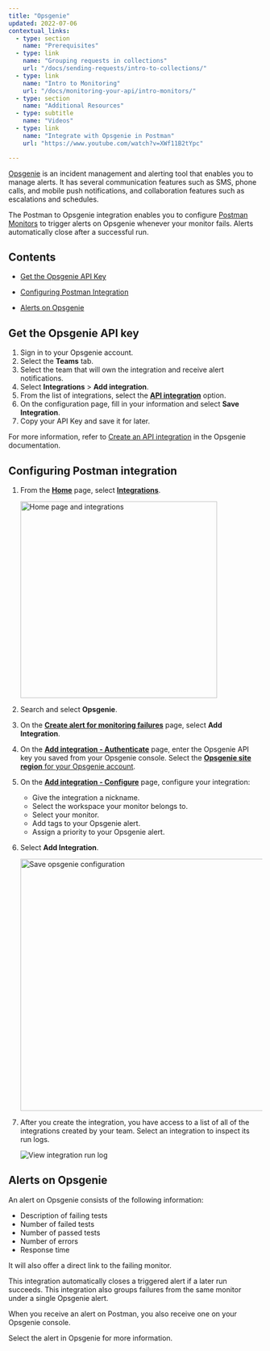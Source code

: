 ```yaml
---
title: "Opsgenie"
updated: 2022-07-06
contextual_links:
  - type: section
    name: "Prerequisites"
  - type: link
    name: "Grouping requests in collections"
    url: "/docs/sending-requests/intro-to-collections/"
  - type: link
    name: "Intro to Monitoring"
    url: "/docs/monitoring-your-api/intro-monitors/"
  - type: section
    name: "Additional Resources"
  - type: subtitle
    name: "Videos"
  - type: link
    name: "Integrate with Opsgenie in Postman"
    url: "https://www.youtube.com/watch?v=XWf11B2tYpc"

---
```


[Opsgenie](https://www.atlassian.com/software/opsgenie) is an incident management and alerting tool that enables you to manage alerts. It has several communication features such as SMS, phone calls, and mobile push notifications, and collaboration features such as escalations and schedules.

The Postman to Opsgenie integration enables you to configure [Postman Monitors](/docs/monitoring-your-api/intro-monitors/) to trigger alerts on Opsgenie whenever your monitor fails. Alerts automatically close after a successful run.

## Contents

* [Get the Opsgenie API Key](#get-the-opsgenie-api-key)

* [Configuring Postman Integration](#configuring-postman-integration)

* [Alerts on Opsgenie](#alerts-on-opsgenie)

## Get the Opsgenie API key

1. Sign in to your Opsgenie account.
1. Select the **Teams** tab.
1. Select the team that will own the integration and receive alert notifications.
1. Select **Integrations** > **Add integration**.
1. From the list of integrations, select the [**API integration**](https://support.atlassian.com/opsgenie/docs/what-is-a-default-api-integration/) option.
1. On the configuration page, fill in your information and select **Save Integration**.
1. Copy your API Key and save it for later.

For more information, refer to [Create an API integration](https://support.atlassian.com/opsgenie/docs/create-a-default-api-integration/) in the Opsgenie documentation.

## Configuring Postman integration

1. From the **[Home](https://go.postman.co/home)** page, select **[Integrations](https://go.postman.co/integrations)**.

    <img alt="Home page and integrations" src="https://assets.postman.com/postman-docs/v10/home-integrations-v10.jpg" width="390px">

1. Search and select **Opsgenie**.

1. On the **[Create alert for monitoring failures](https://postman.postman.co/integrations/service/opsgenie/monitor_run_opsgenie)** page, select **Add Integration**.

1. On the **[Add integration - Authenticate](https://postman.postman.co/integrations/service/opsgenie/add/monitor_run_opsgenie)** page, enter the Opsgenie API key you saved from your Opsgenie console. Select the [**Opsgenie site region** for your Opsgenie account](https://support.atlassian.com/opsgenie/docs/opsgenie-data-residency/).

1. On the **[Add integration - Configure](https://postman.postman.co/integrations/service/opsgenie/add/monitor_run_opsgenie)** page, configure your integration:
    * Give the integration a nickname.
    * Select the workspace your monitor belongs to.
    * Select your monitor.
    * Add tags to your Opsgenie alert.
    * Assign a priority to your Opsgenie alert.

1. Select **Add Integration**.

    <img src="https://assets.postman.com/postman-docs/opsgenie-save-configuration-b.jpg" alt="Save opsgenie configuration" width="500px"/>

1. After you create the integration, you have access to a list of all of the integrations created by your team. Select an integration to inspect its run logs.

    ![View integration run log](https://assets.postman.com/postman-docs/opsgenie-run-logs.jpg)

## Alerts on Opsgenie

An alert on Opsgenie consists of the following information:

* Description of failing tests
* Number of failed tests
* Number of passed tests
* Number of errors
* Response time

It will also offer a direct link to the failing monitor.

This integration automatically closes a triggered alert if a later run succeeds. This integration also groups failures from the same monitor under a single Opsgenie alert.

When you receive an alert on Postman, you also receive one on your Opsgenie console.

Select the alert in Opsgenie for more information.
